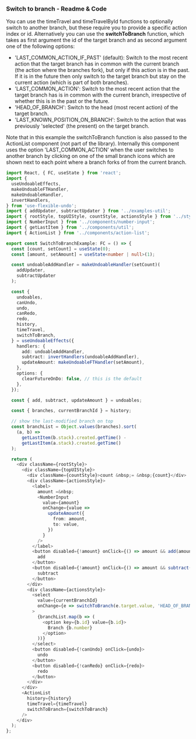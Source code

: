 ### Switch to branch - Readme & Code

You can use the timeTravel and timeTravelById functions to optionally switch to another branch, but these require you to provide a specific action index or id. Alternatively you can use the **switchToBranch** function, which takes as first argument the id of the target branch and as second argument one of the following options:

- 'LAST_COMMON_ACTION_IF_PAST' (default): Switch to the most recent action that the target branch has in common with the current branch (the action where the branches fork), but only if this action is in the past. If it is in the future then only switch to the target branch but stay on the current action (which is part of both branches).
- 'LAST_COMMON_ACTION': Switch to the most recent action that the target branch has is in common with the current branch, irrespective of whether this is in the past or the future.
- 'HEAD_OF_BRANCH': Switch to the head (most recent action) of the target branch.
- 'LAST_KNOWN_POSITION_ON_BRANCH': Switch to the action that was previously 'selected' (the present) on the target branch.

Note that in this example the switchToBranch function is also passed to the ActionList component (not part of the library). Internally this component uses the option 'LAST_COMMON_ACTION' when the user switches to another branch by clicking on one of the small branch icons which are shown next to each point where a branch forks of from the current branch.

```typescript
import React, { FC, useState } from 'react';
import {
  useUndoableEffects,
  makeUndoableFTHandler,
  makeUndoableHandler,
  invertHandlers,
} from 'use-flexible-undo';
import { addUpdater, subtractUpdater } from '../examples-util';
import { rootStyle, topUIStyle, countStyle, actionsStyle } from '../styles';
import { NumberInput } from '../components/number-input';
import { getLastItem } from '../components/util';
import { ActionList } from '../components/action-list';

export const SwitchToBranchExample: FC = () => {
  const [count, setCount] = useState(0);
  const [amount, setAmount] = useState<number | null>(1);

  const undoableAddHandler = makeUndoableHandler(setCount)(
    addUpdater,
    subtractUpdater
  );

  const {
    undoables,
    canUndo,
    undo,
    canRedo,
    redo,
    history,
    timeTravel,
    switchToBranch,
  } = useUndoableEffects({
    handlers: {
      add: undoableAddHandler,
      subtract: invertHandlers(undoableAddHandler),
      updateAmount: makeUndoableFTHandler(setAmount),
    },
    options: {
      clearFutureOnDo: false, // this is the default
    },
  });

  const { add, subtract, updateAmount } = undoables;

  const { branches, currentBranchId } = history;

  // show the last-modified branch on top
  const branchList = Object.values(branches).sort(
    (a, b) =>
      getLastItem(b.stack).created.getTime() -
      getLastItem(a.stack).created.getTime()
  );

  return (
    <div className={rootStyle}>
      <div className={topUIStyle}>
        <div className={countStyle}>count &nbsp;= &nbsp;{count}</div>
        <div className={actionsStyle}>
          <label>
            amount =&nbsp;
            <NumberInput
              value={amount}
              onChange={value =>
                updateAmount({
                  from: amount,
                  to: value,
                })
              }
            />
          </label>
          <button disabled={!amount} onClick={() => amount && add(amount)}>
            add
          </button>
          <button disabled={!amount} onClick={() => amount && subtract(amount)}>
            subtract
          </button>
        </div>
        <div className={actionsStyle}>
          <select
            value={currentBranchId}
            onChange={e => switchToBranch(e.target.value, 'HEAD_OF_BRANCH')}
          >
            {branchList.map(b => (
              <option key={b.id} value={b.id}>
                Branch {b.number}
              </option>
            ))}
          </select>
          <button disabled={!canUndo} onClick={undo}>
            undo
          </button>
          <button disabled={!canRedo} onClick={redo}>
            redo
          </button>
        </div>
      </div>
      <ActionList
        history={history}
        timeTravel={timeTravel}
        switchToBranch={switchToBranch}
      />
    </div>
  );
};
```
